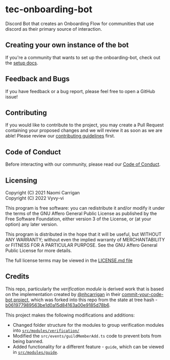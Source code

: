 # tec-onboarding-bot

Discord Bot that creates an Onboarding Flow for communities that use discord as their primary source of interaction.

## Creating your own instance of the bot

If you're a community that wants to set up the onboarding-bot, check out the [setup docs](#). 

## Feedback and Bugs

If you have feedback or a bug report, please feel free to open a GitHub issue!

## Contributing

If you would like to contribute to the project, you may create a Pull Request containing your proposed changes and we will review it as soon as we are able! Please review our [contributing guidelines](CONTRIBUTING.md) first.

## Code of Conduct

Before interacting with our community, please read our [Code of Conduct](CODE_OF_CONDUCT.md).

## Licensing

Copyright (C) 2021 Naomi Carrigan \
Copyright (C) 2022 Vyvy-vi 

This program is free software: you can redistribute it and/or modify it under the terms of the GNU Affero General Public License as published by the Free Software Foundation, either version 3 of the License, or (at your option) any later version.

This program is distributed in the hope that it will be useful, but WITHOUT ANY WARRANTY; without even the implied warranty of MERCHANTABILITY or FITNESS FOR A PARTICULAR PURPOSE. See the GNU Affero General Public License for more details.

The full license terms may be viewed in the [LICENSE.md file](./LICENSE.md)

## Credits

This repo, particularly the _verification module_ is derived work that is based on the implementation created by [@nhcarrigan](https://github.com/nhcarrigan) in their [commit-your-code-bot project](https://github.com/nhcarrigan/commit-your-code/), which was forked into this repo from the state at tree hash - [b061977989563be1d0a15d84163a00e9185d78b6](https://github.com/nhcarrigan/commit-your-code-bot/tree/b061977989563be1d0a15d84163a00e9185d78b6).

This project makes the following modifications and additions:
- Changed folder structure for the modules to group verification modules into [`src/modules/verification/`](./src/modules/verification)
- Modified the `src/events/guildMemberAdd.ts` code to prevent bots from being banned.
- Added functionality for a different feature - `guide`, which can be viewed in [`src/modules/guide`](./src/modules/guide).

